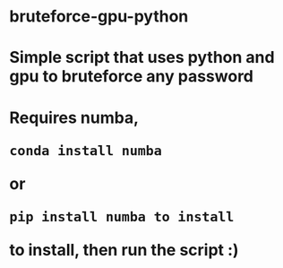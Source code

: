 # bruteforce-gpu-python
<h1>Simple script that uses python and gpu to bruteforce any password<h1>
Requires numba, 

```
conda install numba 
```
or 

```
pip install numba to install
```
to install, then run the script :)
